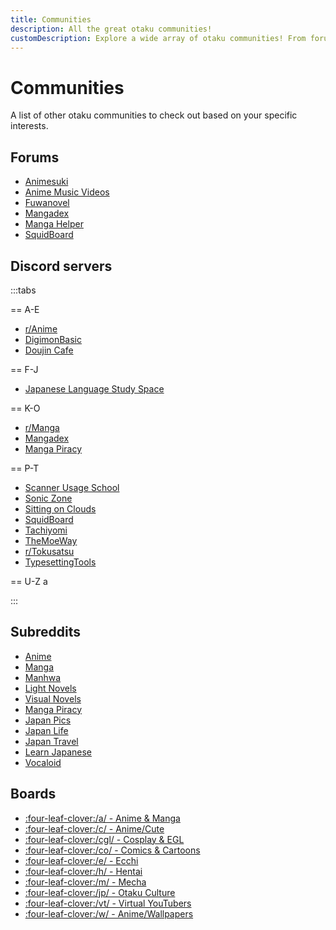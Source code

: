```yaml
---
title: Communities
description: All the great otaku communities!
customDescription: Explore a wide array of otaku communities! From forums and Discord servers to Subreddits and boards, find your ideal space for anime and manga discussions.
---
```


# Communities
A list of other otaku communities to check out based on your specific interests.
<br>

## Forums

- [Animesuki](https://forums.animesuki.com/)
- [Anime Music Videos](https://www.animemusicvideos.org/forum/)
- [Fuwanovel](https://forums.fuwanovel.net/)
- [Mangadex](https://forums.mangadex.org/)
- [Manga Helper](https://mangahelpers.com/)
- [SquidBoard](https://www.squid-board.org/)

## Discord servers

:::tabs

== A-E
- [r/Anime](https://discord.gg/r-anime)
- [DigimonBasic](https://discord.com/invite/B3RXtnXRSG)
- [Doujin Cafe](https://discord.gg/doujincafe)

== F-J
- [Japanese Language Study Space](https://discord.gg/jlss)

== K-O
- [r/Manga](https://discord.com/invite/manga)
- [Mangadex](https://discord.com/invite/mangadex)
- [Manga Piracy](https://discord.com/invite/ZgMtAyxFSU)

== P-T
- [Scanner Usage School](https://discord.com/invite/NCzxVB9)
- [Sonic Zone](https://discord.com/invite/bj5vmb96YT)
- [Sitting on Clouds](https://discord.gg/x23SFbE)
- [SquidBoard](https://discord.gg/ATjPbzR)
- [Tachiyomi](https://discord.com/invite/tachiyomi)
- [TheMoeWay](https://discord.com/invite/nhqjydaR8j)
- [r/Tokusatsu](https://discord.com/invite/Rf2dDaJSp3)
- [TypesettingTools](https://discord.com/invite/AZaVyPr)

== U-Z
a

:::











## Subreddits

- [Anime](https://old.reddit.com/r/anime)
- [Manga](https://old.reddit.com/r/manga)
- [Manhwa](https://old.reddit.com/r/manhwa)
- [Light Novels](https://old.reddit.com/r/LightNovels/)
- [Visual Novels](https://old.reddit.com/r/visualnovels/)
- [Manga Piracy](https://old.reddit.com/r/mangapiracy/)
- [Japan Pics](https://old.reddit.com/r/japanpics/)
- [Japan Life](https://old.reddit.com/r/japanlife/)
- [Japan Travel](https://old.reddit.com/r/JapanTravel/)
- [Learn Japanese](https://old.reddit.com/r/LearnJapanese)
- [Vocaloid](https://old.reddit.com/r/vocaloid/)

## Boards

- [:four-leaf-clover:/a/ - Anime & Manga](https://boards.4channel.org/a/)
- [:four-leaf-clover:/c/ - Anime/Cute](https://boards.4channel.org/c/)
- [:four-leaf-clover:/cgl/ - Cosplay & EGL](https://boards.4channel.org/cgl/)
- [:four-leaf-clover:/co/ - Comics & Cartoons](https://boards.4channel.org/co/)
- [:four-leaf-clover:/e/ - Ecchi](https://boards.4channel.org/e/)
- [:four-leaf-clover:/h/ - Hentai](https://boards.4channel.org/h/)
- [:four-leaf-clover:/m/ - Mecha](https://boards.4channel.org/m/)
- [:four-leaf-clover:/jp/ - Otaku Culture](https://boards.4channel.org/jp/)
- [:four-leaf-clover:/vt/ - Virtual YouTubers](https://boards.4channel.org/vt/)
- [:four-leaf-clover:/w/ - Anime/Wallpapers](https://boards.4channel.org/w/)
